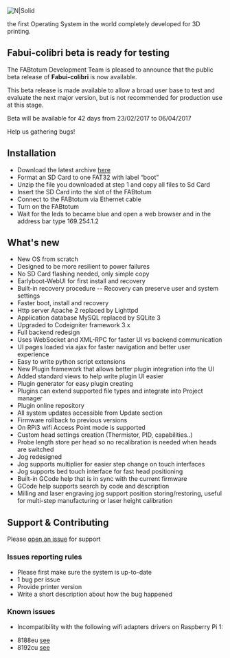![N|Solid](http://www.fabtotum.com/fabui_v1.png)

the first Operating System in the world completely developed for 3D printing.

## Fabui-colibri beta is ready for testing
The FABtotum Development Team is pleased to announce that the public beta release of **Fabui-colibri** is now available.

This beta release is made available to allow a broad user base to test and evaluate the next major version, but is not recommended for production use at this stage.

Beta will be available for 42 days from 23/02/2017 to 06/04/2017

Help us gathering bugs!


## Installation
  - Download the latest archive [here][latest-archive]
  - Format an SD Card to one FAT32 with label “boot”
  - Unzip the file you downloaded at step 1 and copy all files to Sd Card
  - Insert the SD Card into the slot of the FABtotum
  - Connect to the FABtotum via Ethernet cable
  - Turn on the FABtotum
  - Wait for the leds to became blue and open a web browser and in the address bar type 169.254.1.2

## What's new
  - New OS from scratch
  - Designed to be more resilient to power failures
  - No SD Card flashing needed, only simple copy
  - Earlyboot-WebUI for first install and recovery
  - Built-in recovery procedure
  -- Recovery can preserve user and system settings
  - Faster boot, install and recovery
  - Http server Apache 2 replaced by Lighttpd
  - Application database MySQL replaced by SQLite 3
  - Upgraded to Codeigniter framework 3.x
  - Full backend redesign
  - Uses WebSocket and XML-RPC for faster UI vs backend communication
  - UI pages loaded via ajax for faster navigation and better user experience
  - Easy to write python script extensions
  - New Plugin framework that allows better plugin integration into the UI
  - Added standard views to help write plugin UI easier
  - Plugin generator for easy plugin creating
  - Plugins can extend supported file types and integrate into Project manager
  - Plugin online repository
  - All system updates accessible from Update section
  - Firmware rollback to previous versions
  - On RPi3 wifi Access Point mode is supported
  - Custom head settings creation (Thermistor, PID, capabilities..)
  - Probe length store per head so no recalibration is needed when heads are switched
  - Jog redesigned
  - Jog supports multiplier for easier step change on touch interfaces
  - Jog supports bed touch interface for fast head positioning
  - Built-in GCode help that is in sync with the current firmware
  - GCode help supports search by code and description
  - Milling and laser engraving jog support position storing/restoring, useful for multi-step manufacturing or laser height calibration

## Support & Contributing
Please [open an issue](https://github.com/FABtotum/fabui-colibri/issues/new) for support

### Issues reporting rules
- Please first make sure the system is up-to-date
- 1 bug per issue
- Provide printer version
- Write a short description about how the bug happened

### Known issues
 - Incompatibility with the following wifi adapters drivers on Raspberry Pi 1:
  * 8188eu [see](https://github.com/FABtotum/fabui-colibri/issues/10)
  * 8192cu [see](https://github.com/FABtotum/fabui-colibri/issues/11)

   
   [latest-archive]: <http://update.fabtotum.com/colibri/armhf/images/sdcard_latest.zip>
